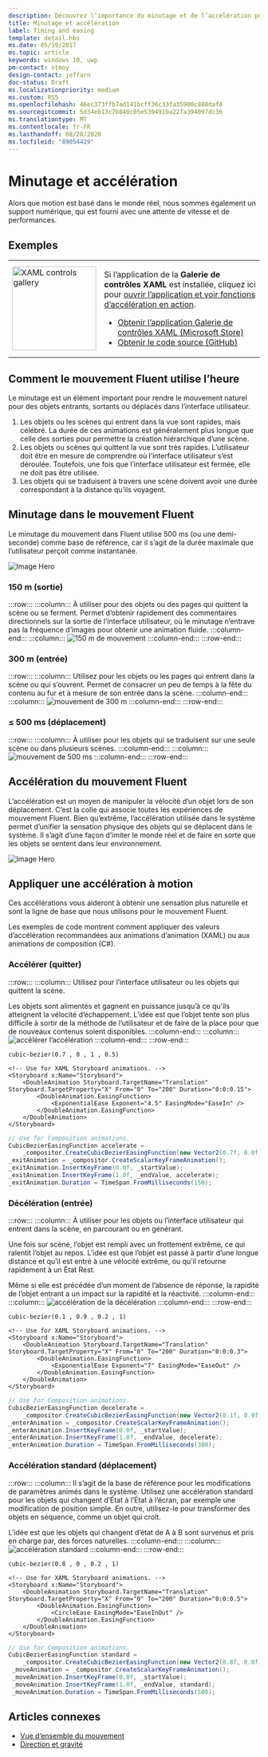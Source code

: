 ```yaml
---
description: Découvrez l’importance du minutage et de l’accélération pour rendre le mouvement naturel pour les objets entrants, sortants ou déplacés dans l’interface utilisateur.
title: Minutage et accélération
label: Timing and easing
template: detail.hbs
ms.date: 05/19/2017
ms.topic: article
keywords: windows 10, uwp
pm-contact: stmoy
design-contact: jeffarn
doc-status: Draft
ms.localizationpriority: medium
ms.custom: RS5
ms.openlocfilehash: 46ec373ffb7ad141bcff36c33fa35900c888daf8
ms.sourcegitcommit: 5d34eb13c7b840c05e5394910a22fa394097dc36
ms.translationtype: MT
ms.contentlocale: fr-FR
ms.lasthandoff: 08/28/2020
ms.locfileid: "89054429"
---
```

# <a name="timing-and-easing"></a>Minutage et accélération

Alors que motion est basé dans le monde réel, nous sommes également un support numérique, qui est fourni avec une attente de vitesse et de performances.

## <a name="examples"></a>Exemples

<table>
<tr>
<td><img src="images/xaml-controls-gallery-app-icon.png" alt="XAML controls gallery" width="168"></img></td>
<td>
    <p>Si l’application de la <strong style="font-weight: semi-bold">Galerie de contrôles XAML</strong> est installée, cliquez ici pour <a href="xamlcontrolsgallery:/item/EasingFunction">ouvrir l’application et voir fonctions d’accélération en action</a>.</p>
    <ul>
    <li><a href="https://www.microsoft.com/store/productId/9MSVH128X2ZT">Obtenir l’application Galerie de contrôles XAML (Microsoft Store)</a></li>
    <li><a href="https://github.com/Microsoft/Xaml-Controls-Gallery">Obtenir le code source (GitHub)</a></li>
    </ul>
</td>
</tr>
</table>

## <a name="how-fluent-motion-uses-time"></a>Comment le mouvement Fluent utilise l’heure

Le minutage est un élément important pour rendre le mouvement naturel pour des objets entrants, sortants ou déplacés dans l’interface utilisateur.

1. Les objets ou les scènes qui entrent dans la vue sont rapides, mais célébré. La durée de ces animations est généralement plus longue que celle des sorties pour permettre la création hiérarchique d’une scène.
1. Les objets ou scènes qui quittent la vue sont très rapides. L’utilisateur doit être en mesure de comprendre où l’interface utilisateur s’est déroulée. Toutefois, une fois que l’interface utilisateur est fermée, elle ne doit pas être utilisée.
1. Les objets qui se traduisent à travers une scène doivent avoir une durée correspondant à la distance qu’ils voyagent.

## <a name="timing-in-fluent-motion"></a>Minutage dans le mouvement Fluent

Le minutage du mouvement dans Fluent utilise 500 ms (ou une demi-seconde) comme base de référence, car il s’agit de la durée maximale que l’utilisateur perçoit comme instantanée.

![Image Hero](images/time.gif)

### <a name="150ms-exit"></a>**150 m** (sortie)

:::row:::
    :::column:::
À utiliser pour des objets ou des pages qui quittent la scène ou se ferment.
Permet d’obtenir rapidement des commentaires directionnels sur la sortie de l’interface utilisateur, où le minutage n’entrave pas la fréquence d’images pour obtenir une animation fluide.
    :::column-end:::
    :::column:::
        ![150 m de mouvement](images/150msAlt.gif)
    :::column-end:::
:::row-end:::

### <a name="300ms-enter"></a>**300 m** (entrée)

:::row:::
    :::column:::
Utilisez pour les objets ou les pages qui entrent dans la scène ou qui s’ouvrent.
Permet de consacrer un peu de temps à la fête du contenu au fur et à mesure de son entrée dans la scène.
    :::column-end:::
    :::column:::
        ![mouvement de 300 m](images/300ms.gif)
    :::column-end:::
:::row-end:::

### <a name="500ms-move"></a>**≤ 500 ms** (déplacement)

:::row:::
    :::column:::
À utiliser pour les objets qui se traduisent sur une seule scène ou dans plusieurs scènes. 
    :::column-end:::
    :::column:::
        ![mouvement de 500 ms](images/500ms.gif)
    :::column-end:::
:::row-end:::

## <a name="easing-in-fluent-motion"></a>Accélération du mouvement Fluent

L’accélération est un moyen de manipuler la vélocité d’un objet lors de son déplacement. C’est la colle qui associe toutes les expériences de mouvement Fluent. Bien qu’extrême, l’accélération utilisée dans le système permet d’unifier la sensation physique des objets qui se déplacent dans le système. Il s’agit d’une façon d’imiter le monde réel et de faire en sorte que les objets se sentent dans leur environnement.

![Image Hero](images/easing.gif)

## <a name="apply-easing-to-motion"></a>Appliquer une accélération à motion

Ces accélérations vous aideront à obtenir une sensation plus naturelle et sont la ligne de base que nous utilisons pour le mouvement Fluent.

Les exemples de code montrent comment appliquer des valeurs d’accélération recommandées aux animations d’animation (XAML) ou aux animations de composition (C#).

### <a name="accelerate-exit"></a>**Accélérer** (quitter)

:::row:::
    :::column:::
Utilisez pour l’interface utilisateur ou les objets qui quittent la scène.

Les objets sont alimentés et gagnent en puissance jusqu’à ce qu’ils atteignent la vélocité d’échappement.
L’idée est que l’objet tente son plus difficile à sortir de la méthode de l’utilisateur et de faire de la place pour que de nouveaux contenus soient disponibles.
    :::column-end:::
    :::column:::
        ![accélérer l’accélération](images/accelEase.gif)
    :::column-end:::
:::row-end:::

```
cubic-bezier(0.7 , 0 , 1 , 0.5)
```

```xaml
<!-- Use for XAML Storyboard animations. -->
<Storyboard x:Name="Storyboard">
    <DoubleAnimation Storyboard.TargetName="Translation" Storyboard.TargetProperty="X" From="0" To="200" Duration="0:0:0.15">
        <DoubleAnimation.EasingFunction>
            <ExponentialEase Exponent="4.5" EasingMode="EaseIn" />
        </DoubleAnimation.EasingFunction>
    </DoubleAnimation>
</Storyboard>
```

```csharp
// Use for Composition animations.
CubicBezierEasingFunction accelerate =
    _compositor.CreateCubicBezierEasingFunction(new Vector2(0.7f, 0.0f), new Vector2(1.0f, 0.5f));
_exitAnimation = _compositor.CreateScalarKeyFrameAnimation();
_exitAnimation.InsertKeyFrame(0.0f, _startValue);
_exitAnimation.InsertKeyFrame(1.0f, _endValue, accelerate);
_exitAnimation.Duration = TimeSpan.FromMilliseconds(150);
```

### <a name="decelerate-enter"></a>**Décélération** (entrée)

:::row:::
    :::column:::
À utiliser pour les objets ou l’interface utilisateur qui entrent dans la scène, en parcourant ou en générant.

Une fois sur scène, l’objet est rempli avec un frottement extrême, ce qui ralentit l’objet au repos.
L’idée est que l’objet est passé à partir d’une longue distance et qu’il est entré à une vélocité extrême, ou qu’il retourne rapidement à un État Rest.

Même si elle est précédée d’un moment de l’absence de réponse, la rapidité de l’objet entrant a un impact sur la rapidité et la réactivité.
    :::column-end:::
    :::column:::
        ![accélération de la décélération](images/decelEase.gif)
    :::column-end:::
:::row-end:::

```
cubic-bezier(0.1 , 0.9 , 0.2 , 1)
```

```xaml
<!-- Use for XAML Storyboard animations. -->
<Storyboard x:Name="Storyboard">
    <DoubleAnimation Storyboard.TargetName="Translation" Storyboard.TargetProperty="X" From="0" To="200" Duration="0:0:0.3">
        <DoubleAnimation.EasingFunction>
            <ExponentialEase Exponent="7" EasingMode="EaseOut" />
        </DoubleAnimation.EasingFunction>
    </DoubleAnimation>
</Storyboard>
```

```csharp
// Use for Composition animations.
CubicBezierEasingFunction decelerate =
    _compositor.CreateCubicBezierEasingFunction(new Vector2(0.1f, 0.9f), new Vector2(0.2f, 1.0f));
_enterAnimation = _compositor.CreateScalarKeyFrameAnimation();
_enterAnimation.InsertKeyFrame(0.0f, _startValue);
_enterAnimation.InsertKeyFrame(1.0f, _endValue, decelerate);
_enterAnimation.Duration = TimeSpan.FromMilliseconds(300);
```

### <a name="standard-easing-move"></a>**Accélération standard** (déplacement)

:::row:::
    :::column:::
Il s’agit de la base de référence pour les modifications de paramètres animés dans le système.
Utilisez une accélération standard pour les objets qui changent d’État à l’État à l’écran, par exemple une modification de position simple. En outre, utilisez-le pour transformer des objets en séquence, comme un objet qui croît.

L’idée est que les objets qui changent d’état de A à B sont survenus et pris en charge par, des forces naturelles.
    :::column-end:::
    :::column:::
        ![accélération standard](images/standardEase.gif)
    :::column-end:::
:::row-end:::

```
cubic-bezier(0.8 , 0 , 0.2 , 1)
```

```xaml
<!-- Use for XAML Storyboard animations. -->
<Storyboard x:Name="Storyboard">
    <DoubleAnimation Storyboard.TargetName="Translation" Storyboard.TargetProperty="X" From="0" To="200" Duration="0:0:0.5">
        <DoubleAnimation.EasingFunction>
            <CircleEase EasingMode="EaseInOut" />
        </DoubleAnimation.EasingFunction>
    </DoubleAnimation>
</Storyboard>
```

```csharp
// Use for Composition animations.
CubicBezierEasingFunction standard =
    _compositor.CreateCubicBezierEasingFunction(new Vector2(0.8f, 0.0f), new Vector2(0.2f, 1.0f));
 _moveAnimation = _compositor.CreateScalarKeyFrameAnimation();
 _moveAnimation.InsertKeyFrame(0.0f, _startValue);
 _moveAnimation.InsertKeyFrame(1.0f, _endValue, standard);
 _moveAnimation.Duration = TimeSpan.FromMilliseconds(500);
```

## <a name="related-articles"></a>Articles connexes

- [Vue d’ensemble du mouvement](index.md)
- [Direction et gravité](directionality-and-gravity.md)
